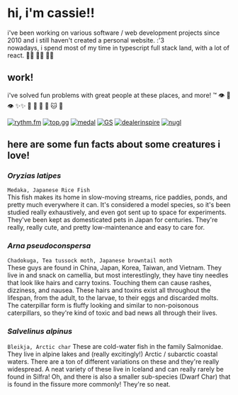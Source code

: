 # hi, i'm cassie!!

i've been working on various software / web development projects since 2010 and i still haven't created a personal website. :'3  
nowadays, i spend most of my time in typescript full stack land, with a lot of react.  🏳️‍🌈 🏳️‍⚧️ 🏴‍☠️

## work!

i've solved fun problems with great people at these places, and more! :tm: 👁️ 👄 👁️ ✨✨  🍟 🥚 🛒 🐶 🐱 🎹

[![rythm.fm](https://avatars.githubusercontent.com/u/58737358?s=50&v=4)](https://github.com/rythmfm) 
[![top.gg](https://avatars.githubusercontent.com/u/34552786?s=50&v=4)](https://github.com/top-gg)
[![medal](https://avatars.githubusercontent.com/u/67680737?s=50&v=4)](https://github.com/medaltv) [![GS](https://avatars.githubusercontent.com/u/1268489?s=50&v=4)](https://github.com/goldmansachs) [![dealerinspire](https://avatars.githubusercontent.com/u/33764464?s=50&v=4)](https://github.com/dealerinspire) [![nugl](https://avatars.githubusercontent.com/u/45509768?s=50&v=4)](https://github.com/nugl)

## here are some fun facts about some creatures i love!
 
### _Oryzias latipes_ 
`Medaka, Japanese Rice Fish`  
This fish makes its home in slow-moving streams, rice paddies, ponds, and pretty much everywhere it can.  It's considered a model species, so it's been studied really exhaustively, and even got sent up to space for experiments.  They've been kept as domesticated pets in Japan for centuries.  They're really, really cute, and pretty low-maintenance and easy to care for.

### _Arna pseudoconspersa_
`Chadokuga, Tea tussock moth, Japanese browntail moth`  
These guys are found in China, Japan, Korea, Taiwan, and Vietnam. They live in and snack on camellia, but most interestlingly, they have tiny needles that look like hairs and carry toxins.  Touching them can cause rashes, dizziness, and nausea.  These hairs and toxins exist all throughout the lifespan, from the adult, to the larvae, to their eggs and discarded molts.  The caterpillar form is fluffy looking and similar to non-poisonous caterpillars, so they're kind of toxic and bad news all through their lives.

### _Salvelinus alpinus_
`Bleikja, Arctic char`
These are cold-water fish in the family Salmonidae.  They live in alpine lakes and (really excitingly!) Arctic / subarctic coastal waters.  There are a ton of different variations on these and they're really widespread. A neat variety of these live in Iceland and can really rarely be found in Silfra! Oh, and there is also a smaller sub-species (Dwarf Char) that is found in the fissure more commonly!  They're so neat.
